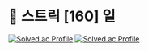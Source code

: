 # :rocket: 스트릭 [160] 일

[![Solved.ac Profile](http://mazassumnida.wtf/api/v2/generate_badge?boj=kangsm423)](https://solved.ac/kangsm423/)
[![Solved.ac Profile](https://mazandi.herokuapp.com/api?handle=kangsm423&theme=warm)](https://solved.ac/kangsm423/)
